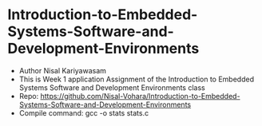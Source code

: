# Introduction-to-Embedded-Systems-Software-and-Development-Environments

* Author Nisal Kariyawasam
* This is Week 1 application Assignment of the Introduction to Embedded Systems Software and Development Environments class
* Repo: https://github.com/Nisal-Vohara/Introduction-to-Embedded-Systems-Software-and-Development-Environments
* Compile command: gcc -o stats stats.c 